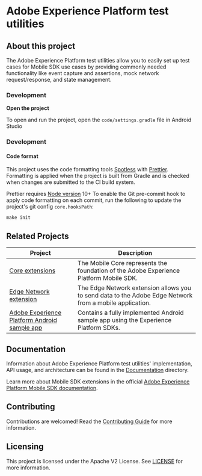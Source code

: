 # Adobe Experience Platform test utilities

## About this project

The Adobe Experience Platform test utilities allow you to easily set up test cases for Mobile SDK use cases by providing commonly needed functionality like event capture and assertions, mock network request/response, and state management.

<!-- ### Installation

Integrate the Edge Bridge mobile extension into your app by following the [getting started guide](Documentation/getting-started.md). -->

### Development

**Open the project**

To open and run the project, open the `code/settings.gradle` file in Android Studio

### Development
<!-- 
#### Run the test application

To configure and run the test app for this project, follow the [getting started guide for the test app](Documentation/getting-started-test-app.md). -->

#### Code format

This project uses the code formatting tools [Spotless](https://github.com/diffplug/spotless/tree/main/plugin-gradle) with [Prettier](https://prettier.io/). Formatting is applied when the project is built from Gradle and is checked when changes are submitted to the CI build system.

Prettier requires [Node version](https://nodejs.org/en/download/releases/) 10+
To enable the Git pre-commit hook to apply code formatting on each commit, run the following to update the project's git config `core.hooksPath`:
```
make init
```

## Related Projects

| Project                                                      | Description                                                  |
| ------------------------------------------------------------ | ------------------------------------------------------------ |
| [Core extensions](https://github.com/adobe/aepsdk-core-android)                                    | The Mobile Core represents the foundation of the Adobe Experience Platform Mobile SDK. |
| [Edge Network extension](https://github.com/adobe/aepsdk-edge-android) | The Edge Network extension allows you to send data to the Adobe Edge Network from a mobile application. |
| [Adobe Experience Platform Android sample app](https://github.com/adobe/aepsdk-sample-app-android) | Contains a fully implemented Android sample app using the Experience Platform SDKs.                 |

## Documentation

Information about Adobe Experience Platform test utilities' implementation, API usage, and architecture can be found in the [Documentation](Documentation) directory.

Learn more about Mobile SDK extensions in the official [Adobe Experience Platform Mobile SDK documentation](https://developer.adobe.com/client-sdks/documentation/edge-network/).

## Contributing

Contributions are welcomed! Read the [Contributing Guide](./.github/CONTRIBUTING.md) for more information.

## Licensing

This project is licensed under the Apache V2 License. See [LICENSE](LICENSE) for more information.

